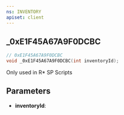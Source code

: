```yaml
---
ns: INVENTORY
apiset: client
---
```

## _0xE1F45A67A9F0DCBC

```c
// 0xE1F45A67A9F0DCBC
void _0xE1F45A67A9F0DCBC(int inventoryId);
```

Only used in R* SP Scripts

## Parameters
* **inventoryId**:



